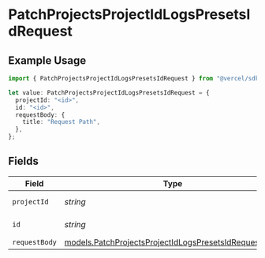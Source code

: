 # PatchProjectsProjectIdLogsPresetsIdRequest

## Example Usage

```typescript
import { PatchProjectsProjectIdLogsPresetsIdRequest } from "@vercel/sdk/models/patchprojectsprojectidlogspresetsidop.js";

let value: PatchProjectsProjectIdLogsPresetsIdRequest = {
  projectId: "<id>",
  id: "<id>",
  requestBody: {
    title: "Request Path",
  },
};
```

## Fields

| Field                                                                                                                | Type                                                                                                                 | Required                                                                                                             | Description                                                                                                          |
| -------------------------------------------------------------------------------------------------------------------- | -------------------------------------------------------------------------------------------------------------------- | -------------------------------------------------------------------------------------------------------------------- | -------------------------------------------------------------------------------------------------------------------- |
| `projectId`                                                                                                          | *string*                                                                                                             | :heavy_check_mark:                                                                                                   | projectId of the preset                                                                                              |
| `id`                                                                                                                 | *string*                                                                                                             | :heavy_check_mark:                                                                                                   | Id of the preset                                                                                                     |
| `requestBody`                                                                                                        | [models.PatchProjectsProjectIdLogsPresetsIdRequestBody](../models/patchprojectsprojectidlogspresetsidrequestbody.md) | :heavy_minus_sign:                                                                                                   | N/A                                                                                                                  |